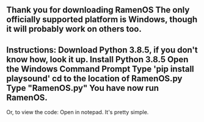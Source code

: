 Thank you for downloading RamenOS
The only officially supported platform is Windows, though it will probably work on others too.
---------------
Instructions:
Download Python 3.8.5, if you don't know how, look it up.
Install Python 3.8.5
Open the Windows Command Prompt
Type 'pip install playsound'
cd to the location of RamenOS.py
Type "RamenOS.py"
You have now run RamenOS.
---------------
Or, to view the code:
Open in notepad. It's pretty simple.